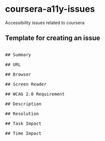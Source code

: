 # coursera-a11y-issues
Accessibility issues related to coursera 

## Template for creating an issue

<pre>

## Summary

## URL

## Browser

## Screen Reader

## WCAG 2.0 Requirement

## Description

## Resolution

## Task Impact

## Time Impact


</pre>
